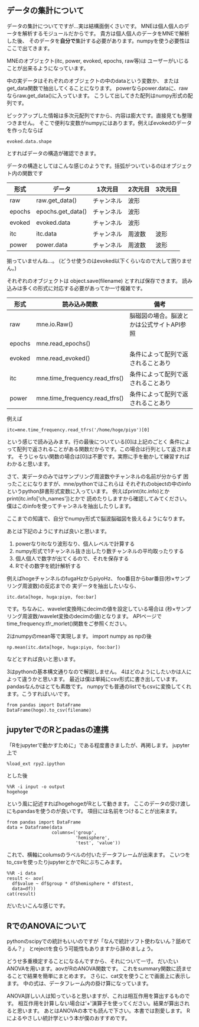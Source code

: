 
## データの集計について

データの集計についてですが…実は結構面倒くさいです。
MNEは個人個人のデータを解析するモジュールだからです。
貴方は個人個人のデータをMNEで解析した後、
そのデータを**自分で**集計する必要があります。numpyを使う必要性はここで出てきます。

MNEのオブジェクト(itc, power, evoked, epochs, raw等)は
ユーザーがいじることが出来るようになっています。

中の実データはそれぞれのオブジェクトの中のdataという変数か、
またはget_data関数で抽出してくることになります。
powerならpower.dataに、rawならraw.get_data()に入っています。
こうして出してきた配列はnumpy形式の配列です。

ピックアップした情報は多次元配列ですから、内容は膨大です。直接見ても整理つきません。
そこで便利な変数がnumpyにはあります。例えばevokedのデータを作ったならば

```{frame=single}
evoked.data.shape
```

とすればデータの構造が確認できます。

データの構造としてはこんな感じのようです。括弧がついているのはオブジェクト内の関数です

| 形式   | データ            | 1次元目    | 2次元目 | 3次元目 |
| --     | --                | --         | --      | --      |
| raw    | raw.get_data()    | チャンネル | 波形    |         |
| epochs | epochs.get_data() | チャンネル | 波形    |         |
| evoked | evoked.data       | チャンネル | 波形    |         |
| itc    | itc.data          | チャンネル | 周波数  | 波形    |
| power  | power.data        | チャンネル | 周波数  | 波形    |
揃っていませんね…。
(どうせ使うのはevoked以下くらいなので大して困りません。)

それぞれのオブジェクトは
object.save(filename)
とすれば保存できます。
読み込みは多くの形式に対応する必要があってか一寸複雑です。

| 形式   | 読み込み関数                   | 備考                                      |
| --     | --                             | --                                        |
| raw    | mne.io.Raw()                   | 脳磁図の場合。脳波とかは公式サイトAPI参照 |
| epochs | mne.read_epochs()              |
| evoked | mne.read_evoked()              | 条件によって配列で返されることあり        |
| itc    | mne.time_frequency.read_tfrs() | 条件によって配列で返されることあり        |
| power  | mne.time_frequency.read_tfrs() | 条件によって配列で返されることあり        |

例えば

```{frame=single}
itc=mne.time_frequency.read_tfrs('/home/hoge/piyo')[0]
```

という感じで読み込みます。行の最後についている[0]は上記のごとく
条件によって配列で返されることがある関数だからです。この場合は行列として返されます。
そうじゃない関数の場合は[0]は不要です。実際に手を動かして練習すればわかると思います。

さて、実データのみではサンプリング周波数やチャンネルの名前が分からず
困ったことになりますが、mne/pythonではこれらは
それぞれのobjectの中のinfoというpython辞書形式変数に入っています。
例えばprint(itc.info)とかprint(itc.info['ch_names'])とかで
読めたりしますから確認してみてください。僕はこのinfoを使ってチャンネルを抽出したりします。

ここまでの知識で、自分でnumpy形式で脳波脳磁図を扱えるようになります。

あとは下記のようにすれば良いと思います。

1. powerなりitcなり波形なり、個人レベルで計算する
1. numpy形式で1チャンネル抜き出したり数チャンネルの平均取ったりする
1. 個人個人で数字が出てくるので、それを保存する
1. Rでその数字を統計解析する

例えばhogeチャンネルのfugaHzからpiyoHz、
foo番目からbar番目(秒×サンプリング周波数)の反応までの
実データを抽出したいなら、

```{frame=single}
itc.data[hoge, huga:piyo, foo:bar]
```

です。ちなみに、wavelet変換時にdecimの値を設定している場合は
(秒×サンプリング周波数/wavelet変換のdecimの値)となります。
APIページでtime_frequency.tfr_morlet()関数をご参照ください。

2はnumpyのmean等で実現します。
import numpy as npの後

```{frame=single}
np.mean(itc.data[hoge, huga:piyo, foo:bar])
```

などとすれば良いと思います。

3はpythonの基本構文通りなので解説しません。
4はどのようにしたいかは人によって違うかと思います。
最近は僕は単純にcsv形式に書き出しています。
pandasなんかはとても素敵です。
numpyでも普通のlistでもcsvに変換してくれます。こうすればいいです。

```{frame=single}
from pandas import DataFrame
DataFrame(hoge).to_csv(filename)
```

## jupyterでのRとpadasの連携

「Rをjupyterで動かすために」である程度書きましたが、再掲します。
jupyter上で

```{frame=single}
%load_ext rpy2.ipython
```

とした後

```{frame=single}
%%R -i input -o output
hogehoge
```

という風に記述すればhogehogeがRとして動きます。
ここのデータの受け渡しにもpandasを使うのが良いです。
項目には名前をつけることが出来ます。

```{frame=single}
from pandas import DataFrame
data = Dataframe(data
                 columns=('group',
                          'hemisphere',
                          'test', 'value'))
```

これで、横軸にcolumsのラベルの付いたデータフレームが出来ます。
こいつをto_csvを使ったりjupyterとかでRにぶちこみます。

```{frame=single}
%%R -i data
result <- aov(
  df$value ~ df$group * df$hemisphere * df$test,
  data=df))
cat(result)
```

だいたいこんな感じです。


## RでのANOVAについて

pythonのscipyでの統計もいいのですが「なんで統計ソフト使わないん？舐めてるん？」
とrejectを食らう可能性もありますから辞めましょう。

どうせ多重検定することになるんですから、それについて一寸。
だいたいANOVAを用います。aovがRのANOVA関数です。
これをsummary関数に読ませることで結果を簡単にまとめます。
さらに、cat文を使うことで画面上に表示します。
中の式は、データフレーム内の掛け算になっています。

ANOVA詳しい人は知っていると思いますが、これは相互作用を算出するものです。
相互作用を計算しない場合は'+'演算子を使ってください。結果が算出されると思います。
あとはANOVAの本でも読んで下さい。本書では割愛します。
Rによるやさしい統計学という本が僕のおすすめです。

